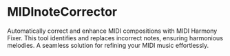 # MIDInoteCorrector
Automatically correct and enhance MIDI compositions with MIDI Harmony Fixer. This tool identifies and replaces incorrect notes, ensuring harmonious melodies. A seamless solution for refining your MIDI music effortlessly.
